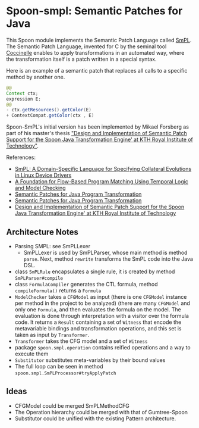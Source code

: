 # Spoon-smpl: Semantic Patches for Java

This Spoon module implements the Semantic Patch Language called [SmPL](https://en.wikipedia.org/wiki/Coccinelle_(software)#Semantic_Patch_Language "Wikipedia entry"). The Semantic Patch Language, invented for C by the seminal tool [Coccinelle](https://github.com/coccinelle/coccinelle) enables to apply transformations in an automated way, where the transformation itself is a patch written in a special syntax.

Here is an example  of a semantic patch that replaces all calls to a specific method by another one.

```java
@@
Context ctx;
expression E;
@@
- ctx.getResources().getColor(E)
+ ContextCompat.getColor(ctx , E)
``` 

Spoon-SmPL's initial version has been implemented by Mikael Forsberg as part of his master's thesis ["Design and Implementation of Semantic Patch Support for the Spoon Java Transformation Engine' at KTH Royal Institute of Technology"](http://urn.kb.se/resolve?urn=urn:nbn:se:kth:diva-291226).

References:
* [SmPL: A Domain-Specific Language for Specifying Collateral Evolutions in Linux Device Drivers](http://coccinelle.lip6.fr/papers/ercim.pdf)
* [A Foundation for Flow-Based Program Matching Using Temporal Logic and Model Checking](http://coccinelle.lip6.fr/papers/popl09.pdf)
* [Semantic Patches for Java Program Transformation](https://drops.dagstuhl.de/opus/volltexte/2019/10814/pdf/LIPIcs-ECOOP-2019-22.pdf)
* [Semantic Patches for Java Program Transformation](https://drops.dagstuhl.de/opus/volltexte/2019/10814/pdf/LIPIcs-ECOOP-2019-22.pdf)
* [Design and Implementation of Semantic Patch Support for the Spoon Java Transformation Engine' at KTH Royal Institute of Technology](http://urn.kb.se/resolve?urn=urn:nbn:se:kth:diva-291226)
 
## Architecture Notes

* Parsing SMPL: see SmPLLexer
    *  SmPLLexer is used by SmPLParser, whose main method is method `parse`. Next, method `rewrite` transforms the SmPL code into the Java DSL.
* class `SmPLRule` encapsulates a single rule, it is created by method `SmPLParser#compile`
* class `FormulaCompiler` generates the CTL formula, method `compileFormula()` returns a `Formula`
* `ModelChecker` takes a `CFGModel` as input (there is one `CFGModel` instance per method in the project to be analyzed) (there are many `CFGModel` and only one `Formula`, and then evaluates the formula on the model. The evaluation is done through interpretation with a visitor over the formula code. It returns a `Result` containing a set of `Witness` that encode the metavariable bindings and transformation operations, and this set is taken as input by `Transformer`.
* `Transformer` takes the CFG model and a set of `Witness`
* package `spoon.smpl.operation` contains reified operations and a way to execute them
* `Substitutor` substitutes meta-variables by their bound values
* The full loop can be seen in method `spoon.smpl.SmPLProcessor#tryApplyPatch`

## Ideas

* CFGModel could be merged SmPLMethodCFG
* The Operation hierarchy could be merged with that of Gumtree-Spoon
* Substitutor could be unified with the existing Pattern architecture. 

